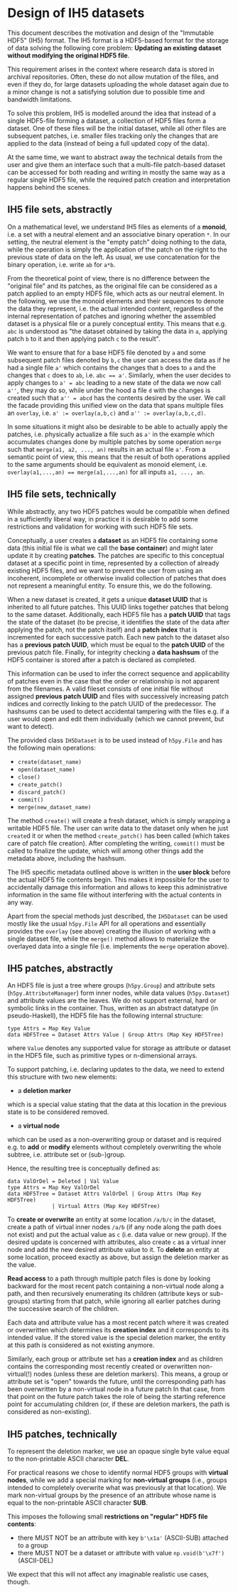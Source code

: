 # Design of IH5 datasets

This document describes the motivation and design of the "Immutable HDF5" (IH5) format.
The IH5 format is a HDF5-based format for the storage of data solving the following core
problem: **Updating an existing dataset without modifying the original HDF5 file**.

This requirement arises in the context where research data is stored in archival
repositories. Often, these do not allow mutation of the files, and even if they do, for
large datasets uploading the whole dataset again due to a minor change is not a satisfying
solution due to possible time and bandwidth limitations.

To solve this problem, IH5 is modelled around the idea that instead of a single HDF5-file
forming a dataset, a collection of HDF5 files form a dataset. One of these files will be
the initial dataset, while all other files are subsequent patches, i.e. smaller files
tracking only the changes that are applied to the data (instead of being a full updated
copy of the data).

At the same time, we want to abstract away the technical details from the user and give
them an interface such that a multi-file patch-based dataset can be accessed for both
reading and writing in mostly the same way as a regular single HDF5 file, while the
required patch creation and interpretation happens behind the scenes.

## IH5 file sets, abstractly

On a mathematical level, we understand IH5 files as elements of a **monoid**, i.e. a set
with a neutral element and an associative binary operation `*`. In our setting, the
neutral element is the "empty patch" doing nothing to the data, while the operation is
simply the application of the patch on the right to the previous state of data on the
left. As usual, we use concatenation for the binary operation, i.e. write `ab` for `a*b`.

From the theoretical point of view, there is no difference between the "original file" and
its patches, as the original file can be considered as a patch applied to an empty HDF5
file, which acts as our neutral element. In the following, we use the monoid
elements and their sequences to denote the data they represent, i.e. the actual
intended content, regardless of the internal representation of patches and ignoring
whether the assembled dataset is a physical file or a purely conceptual entity. This means
that e.g. `abc` is understood as "the dataset obtained by taking the data in `a`, applying
patch `b` to it and then applying patch `c` to the result".

We want to ensure that for a base HDF5 file denoted by `a` and some subsequent patch files
denoted by `b,c` the user can access the data as if he had a single file `a'` which
contains the changes that `b` does to `a` and the changes that `c` does to `ab`, i.e. `abc
== a'`. Similarly, when the user decides to apply changes to `a' = abc` leading to a new
state of the data we now call `a''`, they may do so, while under the hood a file `d` with
the changes is created such that `a'' = abcd` has the contents desired by the user. We
call the facade providing this unified view on the data that spans multiple files an
`overlay`, i.e. `a' := overlay(a,b,c)` and `a'' := overlay(a,b,c,d)`.

In some situations it might also be desirable to be able to actually apply the patches,
i.e. physically actualize a file such as `a'` in the example which accumulates changes
done by multiple patches by some operation `merge` such that `merge(a1, a2, ..., an)`
results in an actual file `a'`. From a semantic point of view, this means that the result
of both operations applied to the same arguments should be equivalent as monoid element,
i.e. `overlay(a1,...,an) == merge(a1,...,an)` for all inputs `a1, ..., an`.

## IH5 file sets, technically

While abstractly, any two HDF5 patches would be compatible when defined in a sufficiently
liberal way, in practice it is desirable to add some restrictions and validation for
working with such HDF5 file sets.

Conceptually, a user creates a **dataset** as an HDF5 file containing some data (this
initial file is what we call the **base container**) and might later update it by creating
**patches**. The patches are specific to this conceptual dataset at a specific point in
time, represented by a collection of already existing HDF5 files, and we want to prevent
the user from using an incoherent, incomplete or otherwise invalid collection of patches
that does not represent a meaningful entity. To ensure this, we do the following.

When a new dataset is created, it gets a unique **dataset UUID** that is inherited to all
future patches. This UUID links together patches that belong to the same dataset.
Additionally, each HDF5 file has a **patch UUID** that tags the state of the dataset (to
be precise, it identifies the state of the data after applying the patch, not the patch
itself) and a **patch index** that is incremented for each successive patch.
Each new patch to the dataset also has a **previous patch UUID**, which must be
equal to the **patch UUID** of the previous patch file. Finally, for integrity checking a
**data hashsum** of the HDF5 container is stored after a patch is declared as completed.

This information can be used to infer the correct sequence and applicability of patches
even in the case that the order or relationship is not apparent from the filenames.
A valid fileset consists of one initial file without assigned **previous patch UUID** and
files with successively increasing patch indices and correctly linking to the patch UUID
of the predecessor. The hashsums can be used to detect accidental tampering with the files
e.g. if a user would open and edit them individually (which we cannot prevent, but want to
detect).

The provided class `IH5Dataset` is to be used instead of `h5py.File` and has the
following main operations:

* `create(dataset_name)`
* `open(dataset_name)`
* `close()`
* `create_patch()`
* `discard_patch()`
* `commit()`
* `merge(new_dataset_name)`

The method `create()` will create a fresh dataset, which is simply wrapping a writable
HDF5 file. The user can write data to the dataset only when he just `create`d it or when
the method `create_patch()` has been called (which takes care of patch file creation).
After completing the writing, `commit()` must be called to finalize the update, which will
among other things add the metadata above, including the hashsum.

The IH5 specific metadata outlined above is written in the **user block** before the
actual HDF5 file contents begin. This makes it impossible for the user to accidentally
damage this information and allows to keep this administrative information in the same
file without interfering with the actual contents in any way.

Apart from the special methods just described, the `IH5Dataset` can be used mostly like
the usual `h5py.File` API for all operations and essentially provides the `overlay` (see
above) creating the illusion of working with a single dataset file, while the `merge()`
method allows to materialize the overlayed data into a single file (i.e. implements the
`merge` operation above).

## IH5 patches, abstractly

An HDF5 file is just a tree where groups (`h5py.Group`) and attribute sets
(`h5py.AttributeManager`) form inner nodes, while data values (`h5py.Dataset`) and
attribute values are the leaves. We do not support external, hard or symbolic links in the
container. Thus, written as an abstract datatype (in pseudo-Haskell), the HDF5 file has
the following internal structure:

```
type Attrs = Map Key Value
data HDF5Tree = Dataset Attrs Value | Group Attrs (Map Key HDF5Tree)
```

where `Value` denotes any supported value for storage as attribute or dataset in the HDF5
file, such as primitive types or n-dimensional arrays.

To support patching, i.e. declaring updates to the data, we need to extend this structure
with two new elements:

* a **deletion marker**

which is a special value stating that the data at this location in the previous state is
to be considered removed.

* a **virtual node**

which can be used as a non-overwriting group or dataset and is required e.g. to **add** or
**modify** elements without completely overwriting the whole subtree, i.e. attribute set
or (sub-)group.

Hence, the resulting tree is conceptually defined as:

```
data ValOrDel = Deleted | Val Value
type Attrs = Map Key ValOrDel
data HDF5Tree = Dataset Attrs ValOrDel | Group Attrs (Map Key HDF5Tree)
              | Virtual Attrs (Map Key HDF5Tree)
```

To **create or overwrite** an entity at some location `/a/b/c` in the dataset,
create a path of virtual inner nodes `/a/b` (if any node along the path does not exist)
and put the actual value as `c` (i.e. data value or new group). If the desired update is
concerned with attributes, also create `c` as a virtual inner node and add the new
desired attribute value to it.
To **delete** an entity at some location, proceed exactly as above, but assign the
deletion marker as the value.

**Read access** to a path through multiple patch files is done by looking backward for the
most recent patch containing a non-virtual node along a path, and then recursively
enumerating its children (attribute keys or sub-groups) starting from that patch, while
ignoring all earlier patches during the successive search of the children.

Each data and attribute value has a most recent patch where it was created or
overwritten which determines its **creation index** and it corresponds to its intended
value. If the stored value is the special deletion marker, the entity at this path is
considered as not existing anymore.

Similarly, each group or attribute set has a **creation index** and as children contains
the corresponding most recently created or overwritten non-virtual(!) nodes (unless these
are deletion markers). This means, a group or attribute set is "open" towards the future,
until the corresponding path has been overwritten by a non-virtual node in a future patch
In that case, from that point on the future patch takes the role of being the starting
reference point for accumulating children (or, if these are deletion markers, the path
is considered as non-existing).

## IH5 patches, technically

To represent the deletion marker, we use an opaque single byte value equal to
the non-printable ASCII character **DEL**.

For practical reasons we chose to identify normal HDF5 groups with **virtual nodes**,
while we add a special marking for **non-virtual groups** (i.e., groups intended to
completely overwrite what was previously at that location). We mark non-virtual groups by
the presence of an attribute whose name is equal to the non-printable ASCII character
**SUB**.

This imposes the following small **restrictions on "regular" HDF5 file contents**:

* there MUST NOT be an attribute with key `b'\x1a'` (ASCII-SUB) attached to a group
* there MUST NOT be a dataset or attribute with value `np.void(b'\x7f')` (ASCII-DEL)

We expect that this will not affect any imaginable realistic use cases, though.
